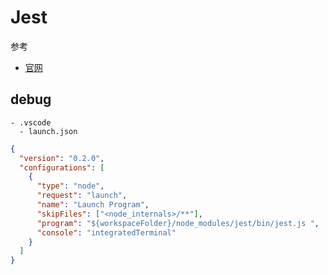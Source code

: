 # Jest

参考

- [官网](https://jestjs.io/)

## debug

```
- .vscode
  - launch.json
```

```json
{
  "version": "0.2.0",
  "configurations": [
    {
      "type": "node",
      "request": "launch",
      "name": "Launch Program",
      "skipFiles": ["<node_internals>/**"],
      "program": "${workspaceFolder}/node_modules/jest/bin/jest.js ",
      "console": "integratedTerminal"
    }
  ]
}
```
